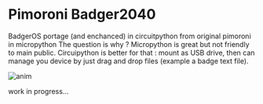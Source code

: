 <h1>Pimoroni Badger2040 </h1>

BadgerOS portage (and enchanced) in circuitpython from original pimoroni in micropython<cr/>
<cr/>
The question is why ? <cr/>
Micropython is great but not friendly to main public. Circuipython is better for that :<cr/>
mount as USB drive, then can manage you device by just drag and drop files (example a badge text file).<cr/>

![anim](pics/badgeranim.gif)

work in progress...
